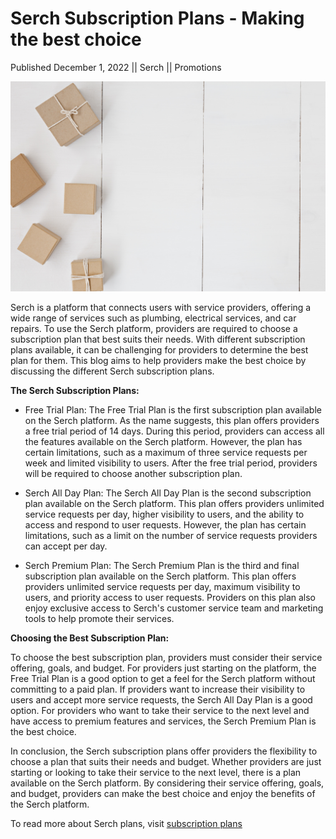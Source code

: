 # Serch Subscription Plans - Making the best choice

Published December 1, 2022 || Serch || Promotions

![Subscription plans](../../../../../assets/blog/subscription.jpg)

Serch is a platform that connects users with service providers, offering a wide range of services such as plumbing, electrical services, and car repairs. To use the Serch platform, providers are required to choose a subscription plan that best suits their needs. With different subscription plans available, it can be challenging for providers to determine the best plan for them. This blog aims to help providers make the best choice by discussing the different Serch subscription plans.

**The Serch Subscription Plans:**

- Free Trial Plan: The Free Trial Plan is the first subscription plan available on the Serch platform. As the name suggests, this plan offers providers a free trial period of 14 days. During this period, providers can access all the features available on the Serch platform. However, the plan has certain limitations, such as a maximum of three service requests per week and limited visibility to users. After the free trial period, providers will be required to choose another subscription plan.

- Serch All Day Plan: The Serch All Day Plan is the second subscription plan available on the Serch platform. This plan offers providers unlimited service requests per day, higher visibility to users, and the ability to access and respond to user requests. However, the plan has certain limitations, such as a limit on the number of service requests providers can accept per day.

- Serch Premium Plan: The Serch Premium Plan is the third and final subscription plan available on the Serch platform. This plan offers providers unlimited service requests per day, maximum visibility to users, and priority access to user requests. Providers on this plan also enjoy exclusive access to Serch's customer service team and marketing tools to help promote their services.

**Choosing the Best Subscription Plan:**

To choose the best subscription plan, providers must consider their service offering, goals, and budget. For providers just starting on the platform, the Free Trial Plan is a good option to get a feel for the Serch platform without committing to a paid plan. If providers want to increase their visibility to users and accept more service requests, the Serch All Day Plan is a good option. For providers who want to take their service to the next level and have access to premium features and services, the Serch Premium Plan is the best choice.

In conclusion, the Serch subscription plans offer providers the flexibility to choose a plan that suits their needs and budget. Whether providers are just starting or looking to take their service to the next level, there is a plan available on the Serch platform. By considering their service offering, goals, and budget, providers can make the best choice and enjoy the benefits of the Serch platform.

To read more about Serch plans, visit [subscription plans](/information/pricing-and-payment-methods/)
